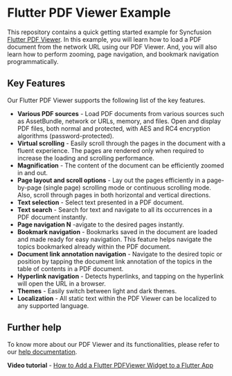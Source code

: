 # Flutter PDF Viewer Example

This repository contains a quick getting started example for Syncfusion [Flutter PDF Viewer](https://www.syncfusion.com/flutter-widgets/flutter-pdf-viewer?utm_medium=ads&utm_source=googleads&utm_campaign=flutter-widgets-tier3&gclid=Cj0KCQjw08aYBhDlARIsAA_gb0cm8i0zRg-5O2gBavBm-R0rHxRn3IzskzweSrW1Ua30WaCnze32DSAaAneIEALw_wcB). In this example, you will learn how to load a PDF document from the network URL using our PDF Viewer. And, you will also learn how to perform zooming, page navigation, and bookmark navigation programmatically.

## Key Features

Our Flutter PDF Viewer supports the following list of the key features.

* <b>Various PDF sources</b> - Load PDF documents from various sources such as AssetBundle, network or URLs, memory, and files. Open and display PDF files, both normal and protected, with AES and RC4 encryption algorithms (password-protected).
* <b>Virtual scrolling</b> - Easily scroll through the pages in the document with a fluent experience. The pages are rendered only when required to increase the loading and scrolling performance.
* <b>Magnification</b> - The content of the document can be efficiently zoomed in and out.
* <b>Page layout and scroll options</b> - Lay out the pages efficiently in a page-by-page (single page) scrolling mode or continuous scrolling mode. Also, scroll through pages in both horizontal and vertical directions.
* <b>Text selection</b> - Select text presented in a PDF document.
* <b>Text search</b> - Search for text and navigate to all its occurrences in a PDF document instantly.
* <b>Page navigation N</b> -avigate to the desired pages instantly.
* <b>Bookmark navigation</b> - Bookmarks saved in the document are loaded and made ready for easy navigation. This feature helps navigate the topics bookmarked already within the PDF document.
* <b>Document link annotation navigation</b> - Navigate to the desired topic or position by tapping the document link annotation of the topics in the table of contents in a PDF document.
* <b>Hyperlink navigation</b> - Detects hyperlinks, and tapping on the hyperlink will open the URL in a browser.
* <b>Themes</b> - Easily switch between light and dark themes.
* <b>Localization</b> - All static text within the PDF Viewer can be localized to any supported language.

## Further help

To know more about our PDF Viewer and its functionalities, please refer to our [help documentation](https://help.syncfusion.com/flutter/pdf-viewer/getting-started).

<b>Video tutorial</b> - [How to Add a Flutter PDFViewer Widget to a Flutter App](https://www.youtube.com/watch?v=f1zEJZRdo7w) 
